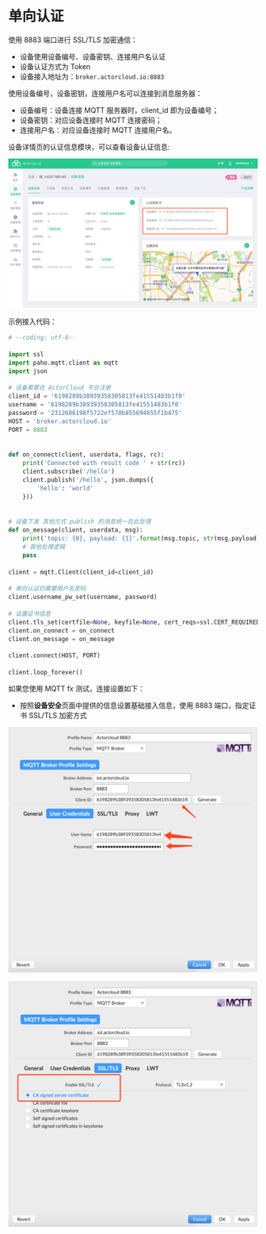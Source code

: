 # 单向认证

使用 8883 端口进行 SSL/TLS 加密通信：

- 设备使用设备编号、设备密钥、连接用户名认证
- 设备认证方式为 Token
- 设备接入地址为：`broker.actorcloud.io:8883`

使用设备编号，设备密钥，连接用户名可以连接到消息服务器：

- 设备编号：设备连接 MQTT 服务器时，client_id 即为设备编号；
- 设备密钥：对应设备连接时 MQTT 连接密码；
- 连接用户名：对应设备连接时 MQTT 连接用户名。

设备详情页的认证信息模块，可以查看设备认证信息:

![device_security](./_assets/device_security_2.png)

示例接入代码：

```python
# --coding: utf-8--

import ssl
import paho.mqtt.client as mqtt
import json

# 设备需要在 ActorCloud 平台注册
client_id = '6198289b38939358305813fe41551483b1f0'
username = '6198289b38939358305813fe41551483b1f0'
password = '2312686198f5722ef570b855694655f1b475'
HOST = 'broker.actorcloud.io'
PORT = 8883


def on_connect(client, userdata, flags, rc):
    print('Connected with result code ' + str(rc))
    client.subscribe('/hello')
    client.publish('/hello', json.dumps({
        'hello': 'world'
    }))


# 设备下发 其他方式 publish 的消息统一在此处理
def on_message(client, userdata, msg):
    print('topic: {0}, payload: {1}'.format(msg.topic, str(msg.payload)))
    # 其他处理逻辑
    pass

client = mqtt.Client(client_id=client_id)

# 单向认证仍需要用户名密码
client.username_pw_set(username, password)

# 设置证书信息
client.tls_set(certfile=None, keyfile=None, cert_reqs=ssl.CERT_REQUIRED, ciphers=None)
client.on_connect = on_connect
client.on_message = on_message

client.connect(HOST, PORT)

client.loop_forever()

```

如果您使用 MQTT fx 测试，连接设置如下：

- 按照**设备安全**页面中提供的信息设置基础接入信息，使用 8883 端口，指定证书 SSL/TLS 加密方式

![mqttfx_config_1](./_assets/mqttfx_config_1.png)

![mqttfx_config_2](./_assets/mqttfx_config_2.png)
